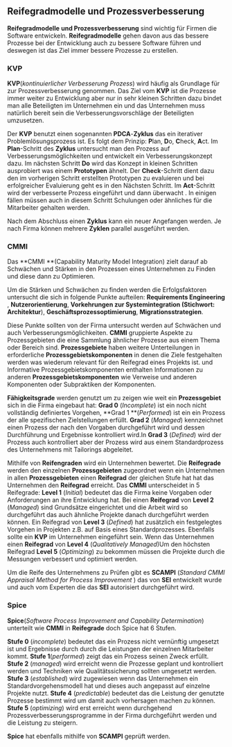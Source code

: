 ## Reifegradmodelle und Prozessverbesserung

**Reifegradmodelle** **und Prozessverbesserung** sind wichtig für Firmen die Software entwickeln. **Reifegradmodelle** gehen davon aus das bessere Prozesse bei der Entwicklung auch zu bessere Software führen und deswegen ist das Ziel immer bessere Prozesse zu erstellen.

### KVP

**KVP**(*kontinuierlicher Verbesserung Prozess*) wird häufig als Grundlage für zur Prozessverbesserung genommen. Das Ziel vom **KVP** ist die Prozesse immer weiter zu Entwicklung aber nur in sehr kleinen Schritten dazu bindet man alle Beteiligten im Unternehmen ein und das Unternehmen muss natürlich bereit sein die Verbesserungsvorschläge der Beteiligten umzusetzen.

Der **KVP** benutzt einen sogenannten **PDCA**-**Zyklus** das ein iterativer Problemlösungsprozess ist. Es folgt dem Prinzip: **P**lan, **D**o, **C**heck, **A**ct. Im **Plan**-Schritt des **Zyklus** untersucht man den Prozess auf Verbesserungsmöglichkeiten und entwickelt ein Verbesserungskonzept dazu. Im nächsten Schritt **Do** wird das Konzept in kleinen Schritten ausprobiert was einem **Prototypen** ähnelt. Der **Check**-Schritt dient dazu den im vorherigen Schritt erstellten Prototypen zu evaluieren und bei erfolgreicher Evaluierung geht es in den Nächsten Schritt. Im **Act**-Schritt wird der verbesserte Prozess eingeführt und dann überwacht . In einigen fällen müssen auch in diesem Schritt Schulungen oder ähnliches für die Mitarbeiter gehalten werden. 

Nach dem Abschluss einen **Zyklus** kann ein neuer Angefangen werden. Je nach Firma können mehrere **Zyklen** parallel ausgeführt werden.



### CMMI

Das **CMMI **(Capability Maturity Model Integration) zielt darauf ab Schwächen und Stärken in den Prozessen eines Unternehmen zu Finden und diese dann zu Optimieren.

Um die Stärken und Schwächen zu finden werden die Erfolgsfaktoren untersucht die sich in folgende Punkte aufteilen: **Requirements Engineering** , **Nutzerorientierung**, **Vorkehrungen zur Systemintegration (Stichwort: Architektur**), **Geschäftsprozessoptimierung**, **Migrationsstrategien**.

Diese Punkte sollten von der Firma untersucht werden auf Schwächen und auch Verbesserungsmöglichkeiten. **CMMI** gruppierte Aspekte zu Prozessgebieten die eine Sammlung ähnlicher Prozesse aus einem Thema oder Bereich sind. **Prozessgebiete** haben weitere Unterteilungen in erforderliche **Prozessgebietskomponenten** in denen die Ziele festgehalten werden was wiederum relevant für den Reifegrad eines Projekts ist. und Informative Prozessgebietskomponenten enthalten Informationen zu anderen **Prozessgebietskomponenten** wie Verweise und anderen Komponenten oder Subpraktiken der Komponenten.


**Fähigkeitsgrade** werden genutzt um zu zeigen wie weit ein **Prozessgebiet** sich in die Firma eingebaut hat:
**Grad 0** (*Incomplete*) ist ein noch nicht vollständig definiertes Vorgehen, **Grad 1 **(*Performed*) ist ein ein Prozess der alle spezifischen Zielstellungen erfüllt. **Grad 2** (*Managed*)  kennzeichnet einen Prozess der nach den Vorgaben durchgeführt wird und dessen Durchführung und Ergebnisse kontrolliert wird.In **Grad 3**  (*Defined*) wird der Prozess auch kontrolliert aber der Prozess wird aus einem Standardprozess des Unternehmens mit Tailorings abgeleitet.


Mithilfe von **Reifengraden** wird ein Unternehmen bewertet. Die **Reifegrade** werden den einzelnen **Prozessgebieten** zugeordnet wenn ein Unternehmen in allen **Prozessgebieten** einen **Reifegrad** der gleichen Stufe hat hat das Unternehmen den **Reifegrad** erreicht. Das **CMMI** unterscheidet in 5 Reifegrade:
**Level 1** (*Initial*) bedeutet das die Firma keine Vorgaben oder Anforderungen an ihre Entwicklung hat. Bei einen **Reifegrad** von **Level 2** (*Managed*) sind Grundsätze eingerichtet und die Arbeit wird so durchgeführt das auch ähnliche Projekte danach durchgeführt werden können. Ein Reifegrad von **Level 3** (*Defined*) hat zusätzlich ein festgelegtes Vorgehen in Projekten z.B. auf Basis eines Standardprozesses. Ebenfalls sollte ein **KVP** im Unternehmen eingeführt sein. Wenn das Unternehmen einen **Reifegrad** von **Level 4** (*Qualitatively Managed*)Um den höchsten Reifegrad **Level 5** (*Optimizing*) zu bekommen müssen die Projekte durch die Messungen verbessert und optimiert werden.

Um die Reife des Unternehmens zu Prüfen gibt es **SCAMPI** (*Standard CMMI Appraisal Method*
*for Process Improvement* ) das von **SEI** entwickelt wurde und auch vom Experten die das **SEI** autorisiert durchgeführt wird. 

### Spice

**Spice**(*Software Process Improvement and Capability Determination*) unterteilt wie **CMMI** in **Reifegrade** doch Spice hat 6 Stufen.

**Stufe 0** (*incomplete*) bedeutet das ein Prozess nicht vernünftig umgesetzt ist und Ergebnisse durch durch die Leistungen der einzelnen Mitarbeiter kommt. **Stufe 1**(*performed*) zeigt das ein Prozess seinen Zweck erfüllt. **Stufe 2** (*managed*) wird erreicht wenn die Prozesse geplant und kontrolliert werden und Techniken wie Qualitätssicherung sollten umgesetzt werden. **Stufe 3** (*established*) wird zugewiesen wenn das Unternehmen ein Standardvorgehensmodell hat und dieses auch angepasst auf einzelne Projekte nutzt. **Stufe 4** (*predictable*) bedeutet das die Leistung der genutzte Prozesse bestimmt wird um damit auch vorhersagen machen zu können. **Stufe 5** (*optimizing*) wird erst erreicht wenn durchgehend Prozessverbesserungsprogramme in der Firma durchgeführt werden und die Leistung zu steigern.

**Spice** hat ebenfalls mithilfe von **SCAMPI** geprüft werden.
